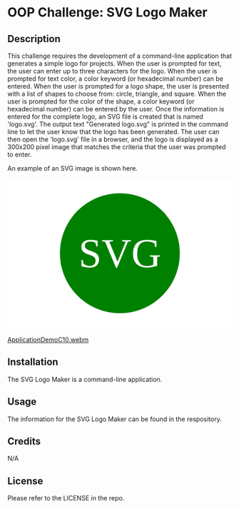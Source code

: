 # OOP Challenge: SVG Logo Maker 

## Description
This challenge requires the development of a command-line application that generates a simple logo for projects. When the user is prompted for text, the user can enter up to three characters for the logo. When the user is prompted for text color, a color keyword (or hexadecimal number) can be entered. When the user is prompted for a logo shape, the user is presented with a list of shapes to choose from: circle, triangle, and square. When the user is prompted for the color of the shape, a color keyword (or hexadecimal number) can be entered by the user. Once the information is entered for the complete logo, an SVG file is created that is named 'logo.svg'. The output text "Generated logo.svg" is printed in the command line to let the user know that the logo has been generated. The user can then open the 'logo.svg' file in a browser, and the logo is displayed as a 300x200 pixel image that matches the criteria that the user was prompted to enter.

An example of an SVG image is shown here.

<img src="examples/circle-logo.svg" alt="SVG Example File Image" title="SVG Example File Screenshot">


[ApplicationDemoC10.webm](https://github.com/sctwomey/crispy-couscous/assets/9093766/c94b17f2-cb67-4938-8e6d-c1bdc9b568df)

## Installation

The SVG Logo Maker is a command-line application.

## Usage

The information for the SVG Logo Maker can be found in the respository.

## Credits

N/A

## License

Please refer to the LICENSE in the repo.
